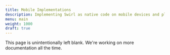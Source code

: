 ```yaml
---
title: Mobile Implementations
description: Implementing Swirl as native code on mobile devices and platforms
menu: main
weight: 1000
draft: true
---
```


This page is unintentionally left blank. We're working on more documentation all the time.
